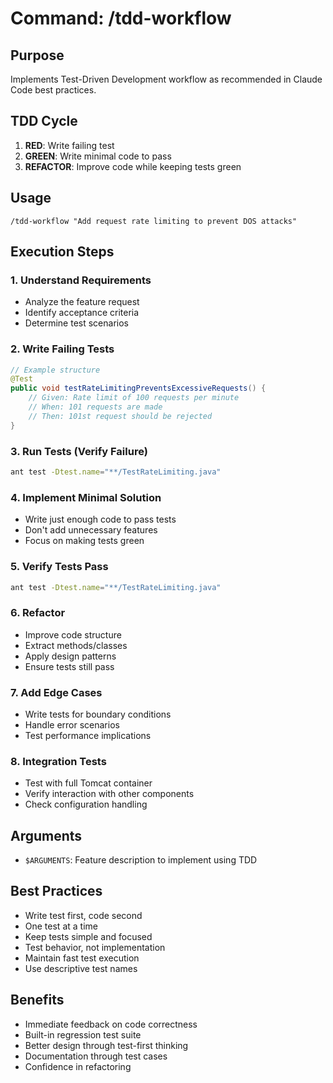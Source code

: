 # Command: /tdd-workflow

## Purpose
Implements Test-Driven Development workflow as recommended in Claude Code best practices.

## TDD Cycle
1. **RED**: Write failing test
2. **GREEN**: Write minimal code to pass
3. **REFACTOR**: Improve code while keeping tests green

## Usage
```
/tdd-workflow "Add request rate limiting to prevent DOS attacks"
```

## Execution Steps

### 1. Understand Requirements
- Analyze the feature request
- Identify acceptance criteria
- Determine test scenarios

### 2. Write Failing Tests
```java
// Example structure
@Test
public void testRateLimitingPreventsExcessiveRequests() {
    // Given: Rate limit of 100 requests per minute
    // When: 101 requests are made
    // Then: 101st request should be rejected
}
```

### 3. Run Tests (Verify Failure)
```bash
ant test -Dtest.name="**/TestRateLimiting.java"
```

### 4. Implement Minimal Solution
- Write just enough code to pass tests
- Don't add unnecessary features
- Focus on making tests green

### 5. Verify Tests Pass
```bash
ant test -Dtest.name="**/TestRateLimiting.java"
```

### 6. Refactor
- Improve code structure
- Extract methods/classes
- Apply design patterns
- Ensure tests still pass

### 7. Add Edge Cases
- Write tests for boundary conditions
- Handle error scenarios
- Test performance implications

### 8. Integration Tests
- Test with full Tomcat container
- Verify interaction with other components
- Check configuration handling

## Arguments
- `$ARGUMENTS`: Feature description to implement using TDD

## Best Practices
- Write test first, code second
- One test at a time
- Keep tests simple and focused
- Test behavior, not implementation
- Maintain fast test execution
- Use descriptive test names

## Benefits
- Immediate feedback on code correctness
- Built-in regression test suite
- Better design through test-first thinking
- Documentation through test cases
- Confidence in refactoring
